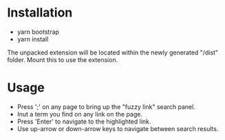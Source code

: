 # Installation

- yarn bootstrap
- yarn install

The unpacked extension will be located within the newly generated "/dist" folder. Mount this to use the extension.

# Usage

- Press ';' on any page to bring up the "fuzzy link" search panel.
- Inut a term you find on any link on the page.
- Press 'Enter' to navigate to the highlighted link.
- Use up-arrow or down-arrow keys to navigate between search results.
